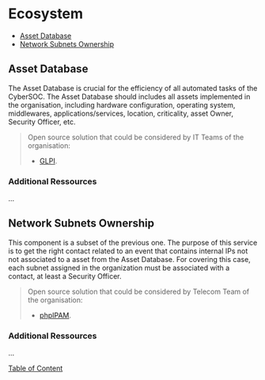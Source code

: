 # Ecosystem
* [Asset Database](#asset-database)
* [Network Subnets Ownership](#network-subnets-ownership)

## Asset Database
The Asset Database is crucial for the efficiency of all automated tasks of the CyberSOC. The Asset Database should includes all assets implemented in the organisation, including hardware configuration, operating system, middlewares, applications/services, location, criticality, asset Owner, Security Officer, etc.

> Open source solution that could be considered by IT Teams of the organisation:
> - [GLPI](https://glpi-project.org/).

### Additional Ressources
...

## Network Subnets Ownership
This component is a subset of the previous one. The purpose of this service is to get the right contact related to an event that contains internal IPs not not associated to a asset from the Asset Database.
For covering this case, each subnet assigned in the organization must be associated with a contact, at least a Security Officer. 

> Open source solution that could be considered by Telecom Team of the organisation:
> - [phpIPAM](https://phpipam.net/).

### Additional Ressources
...

[Table of Content](https://github.com/skhemissa/Open-Source-CyberSOC#table-of-content)
